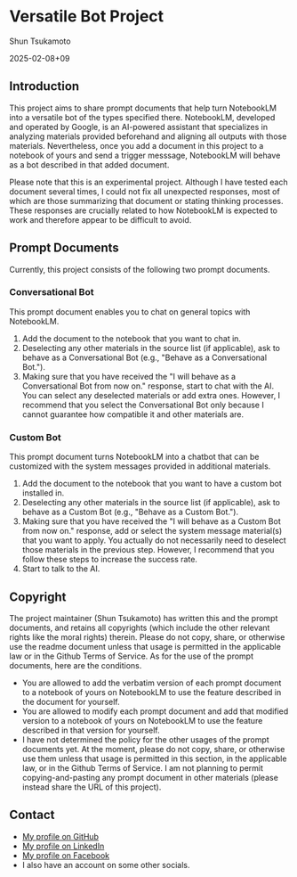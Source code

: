 # Versatile Bot Project

Shun Tsukamoto

2025-02-08+09

## Introduction

This project aims to share prompt documents that help turn NotebookLM into a versatile bot of the types specified there. NotebookLM, developed and operated by Google, is an AI-powered assistant that specializes in analyzing materials provided beforehand and aligning all outputs with those materials. Nevertheless, once you add a document in this project to a notebook of yours and send a trigger messsage, NotebookLM will behave as a bot described in that added document.

Please note that this is an experimental project. Although I have tested each document several times, I could not fix all unexpected responses, most of which are those summarizing that document or stating thinking processes. These responses are crucially related to how NotebookLM is expected to work and therefore appear to be difficult to avoid.

## Prompt Documents

Currently, this project consists of the following two prompt documents.

### Conversational Bot

This prompt document enables you to chat on general topics with NotebookLM.
1. Add the document to the notebook that you want to chat in.
2. Deselecting any other materials in the source list (if applicable), ask to behave as a Conversational Bot (e.g., "Behave as a Conversational Bot.").
3. Making sure that you have received the "I will behave as a Conversational Bot from now on." response, start to chat with the AI. You can select any deselected materials or add extra ones. However, I recommend that you select the Conversational Bot only because I cannot guarantee how compatible it and other materials are.

### Custom Bot

This prompt document turns NotebookLM into a chatbot that can be customized with the system messages provided in additional materials.
1. Add the document to the notebook that you want to have a custom bot installed in.
2. Deselecting any other materials in the source list (if applicable), ask to behave as a Custom Bot (e.g., "Behave as a Custom Bot.").
3. Making sure that you have received the "I will behave as a Custom Bot from now on." response, add or select the system message material(s) that you want to apply. You actually do not necessarily need to deselect those materials in the previous step. However, I recommend that you follow these steps to increase the success rate.
4. Start to talk to the AI.

## Copyright

The project maintainer (Shun Tsukamoto) has written this and the prompt documents, and retains all copyrights (which include the other relevant rights like the moral rights) therein. Please do not copy, share, or otherwise use the readme document unless that usage is permitted in the applicable law or in the Github Terms of Service. As for the use of the prompt documents, here are the conditions.
- You are allowed to add the verbatim version of each prompt document to a notebook of yours on NotebookLM to use the feature described in the document for yourself.
- You are allowed to modify each prompt document and add that modified version to a notebook of yours on NotebookLM to use the feature described in that version for yourself.
- I have not determined the policy for the other usages of the prompt documents yet. At the moment, please do not copy, share, or otherwise use them unless that usage is permitted in this section, in the applicable law, or in the Github Terms of Service. I am not planning to permit copying-and-pasting any prompt document in other materials (please instead share the URL of this project).

## Contact

- [My profile on GitHub](https://github.com/shun0t)
- [My profile on LinkedIn](https://www.linkedin.com/in/shuntsukamoto)
- [My profile on Facebook](https://www.facebook.com/shun0t)
- I also have an account on some other socials.
